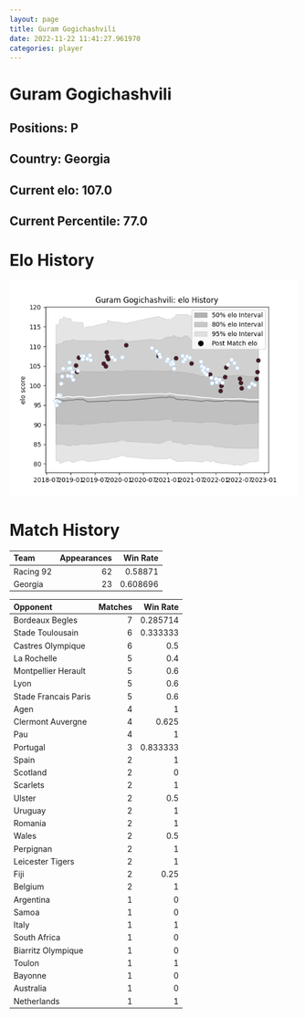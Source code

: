 ```yaml
---  
layout: page  
title: Guram Gogichashvili  
date: 2022-11-22 11:41:27.961970  
categories: player  
---
```

# Guram Gogichashvili

## Positions: P

## Country: Georgia

## Current elo: 107.0

## Current Percentile: 77.0

# Elo History


![elo history](history_GuramGogichashvili.png)
# Match History


| Team      |   Appearances |   Win Rate |
|:----------|--------------:|-----------:|
| Racing 92 |            62 |   0.58871  |
| Georgia   |            23 |   0.608696 |

| Opponent             |   Matches |   Win Rate |
|:---------------------|----------:|-----------:|
| Bordeaux Begles      |         7 |   0.285714 |
| Stade Toulousain     |         6 |   0.333333 |
| Castres Olympique    |         6 |   0.5      |
| La Rochelle          |         5 |   0.4      |
| Montpellier Herault  |         5 |   0.6      |
| Lyon                 |         5 |   0.6      |
| Stade Francais Paris |         5 |   0.6      |
| Agen                 |         4 |   1        |
| Clermont Auvergne    |         4 |   0.625    |
| Pau                  |         4 |   1        |
| Portugal             |         3 |   0.833333 |
| Spain                |         2 |   1        |
| Scotland             |         2 |   0        |
| Scarlets             |         2 |   1        |
| Ulster               |         2 |   0.5      |
| Uruguay              |         2 |   1        |
| Romania              |         2 |   1        |
| Wales                |         2 |   0.5      |
| Perpignan            |         2 |   1        |
| Leicester Tigers     |         2 |   1        |
| Fiji                 |         2 |   0.25     |
| Belgium              |         2 |   1        |
| Argentina            |         1 |   0        |
| Samoa                |         1 |   0        |
| Italy                |         1 |   1        |
| South Africa         |         1 |   0        |
| Biarritz Olympique   |         1 |   0        |
| Toulon               |         1 |   1        |
| Bayonne              |         1 |   0        |
| Australia            |         1 |   0        |
| Netherlands          |         1 |   1        |